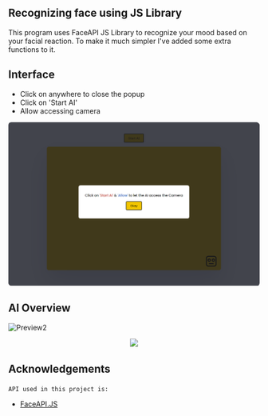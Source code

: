 ## Recognizing face using JS Library

This program uses FaceAPI JS Library to recognize your mood based on your facial reaction. To make it much simpler I've added some extra functions to it.

## Interface
- Click on anywhere to close the popup
- Click on 'Start AI'
- Allow accessing camera
  
![Preview1](./assets/faceaiinterface.png)

## AI Overview

![Preview2](./assets/Facial-AI.gif)
<div style="text-align:center"><img src="./assets/Facial-AI.gif" /></div>


## Acknowledgements
`API used in this project is:`
 - [FaceAPI.JS](https://github.com/justadudewhohacks/face-api.js/)